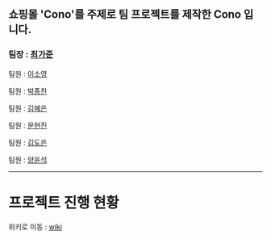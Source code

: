 ## 쇼핑몰 'Cono'를 주제로 팀 프로젝트를 제작한 Cono 입니다.

### 팀장 : [최가준][1]

[1]: https://github.com/BrainHellChang


팀원 : [이소영][2]

[2]: https://github.com/LEESO0

팀원 : [박종찬][3]

[3]: https://github.com/Pabianne94

팀원 : [김혜은][4]

[4]: https://github.com/kimhenni

팀원 : [문현진][5]

[5]: https://github.com/zeromoonsgs

팀원 : [김도은][6]

[6]: https://github.com/dodawndo

팀원 : [양윤석][7]

[7]: https://github.com/sodong1234


---

# 프로젝트 진행 현황 

위키로 이동 : [wiki][8]

[8]: https://github.com/BrainHellChang/CONO_test/wiki
